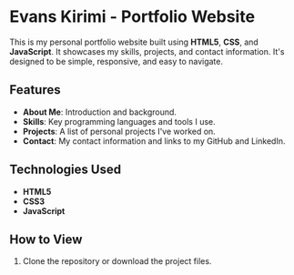 # Evans Kirimi - Portfolio Website

This is my personal portfolio website built using **HTML5**, **CSS**, and **JavaScript**. It showcases my skills, projects, and contact information. It's designed to be simple, responsive, and easy to navigate.

## Features

- **About Me**: Introduction and background.
- **Skills**: Key programming languages and tools I use.
- **Projects**: A list of personal projects I've worked on.
- **Contact**: My contact information and links to my GitHub and LinkedIn.

## Technologies Used

- **HTML5**
- **CSS3**
- **JavaScript**

## How to View

1. Clone the repository or download the project files.
